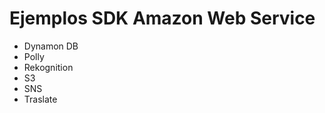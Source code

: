 <h1>Ejemplos SDK Amazon Web Service</h1>
<ul>
    <li>Dynamon DB</li>
    <li>Polly</li>
    <li>Rekognition</li>
    <li>S3</li>
    <li>SNS</li>
    <li>Traslate</li>
</ul>
